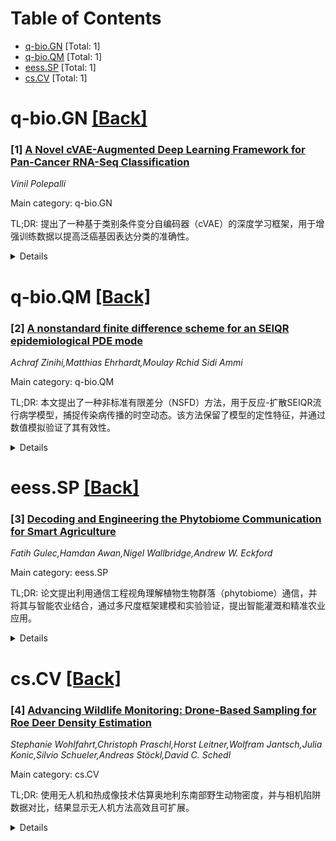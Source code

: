 <div id=toc></div>

# Table of Contents

- [q-bio.GN](#q-bio.GN) [Total: 1]
- [q-bio.QM](#q-bio.QM) [Total: 1]
- [eess.SP](#eess.SP) [Total: 1]
- [cs.CV](#cs.CV) [Total: 1]


<div id='q-bio.GN'></div>

# q-bio.GN [[Back]](#toc)

### [1] [A Novel cVAE-Augmented Deep Learning Framework for Pan-Cancer RNA-Seq Classification](https://arxiv.org/abs/2508.02743)
*Vinil Polepalli*

Main category: q-bio.GN

TL;DR: 提出了一种基于类别条件变分自编码器（cVAE）的深度学习框架，用于增强训练数据以提高泛癌基因表达分类的准确性。


<details>
  <summary>Details</summary>
Motivation: 泛癌分类在肿瘤分型和治疗选择中具有重要作用，但由于数据高维度和样本量有限，分类具有挑战性。

Method: 通过特征选择减少基因表达特征数量，使用cVAE生成合成样本以增强训练数据，最后用多层感知机（MLP）进行分类。

Result: 增强后的框架在测试集上实现了约98%的高分类准确率，显著优于仅使用原始数据的分类器。

Conclusion: cVAE生成的合成数据可显著提高泛癌预测性能，尤其对样本较少的癌症类别效果显著。

Abstract: Pan-cancer classification using transcriptomic (RNA-Seq) data can inform
tumor subtyping and therapy selection, but is challenging due to extremely high
dimensionality and limited sample sizes. In this study, we propose a novel deep
learning framework that uses a class-conditional variational autoencoder (cVAE)
to augment training data for pan-cancer gene expression classification. Using
801 tumor RNA-Seq samples spanning 5 cancer types from The Cancer Genome Atlas
(TCGA), we first perform feature selection to reduce 20,531 gene expression
features to the 500 most variably expressed genes. A cVAE is then trained on
this data to learn a latent representation of gene expression conditioned on
cancer type, enabling the generation of synthetic gene expression samples for
each tumor class. We augment the training set with these cVAE-generated samples
(doubling the dataset size) to mitigate overfitting and class imbalance. A
two-layer multilayer perceptron (MLP) classifier is subsequently trained on the
augmented dataset to predict tumor type. The augmented framework achieves high
classification accuracy (~98%) on a held-out test set, substantially
outperforming a classifier trained on the original data alone. We present
detailed experimental results, including VAE training curves, classifier
performance metrics (ROC curves and confusion matrix), and architecture
diagrams to illustrate the approach. The results demonstrate that cVAE-based
synthetic augmentation can significantly improve pan-cancer prediction
performance, especially for underrepresented cancer classes.

</details>


<div id='q-bio.QM'></div>

# q-bio.QM [[Back]](#toc)

### [2] [A nonstandard finite difference scheme for an SEIQR epidemiological PDE mode](https://arxiv.org/abs/2508.02928)
*Achraf Zinihi,Matthias Ehrhardt,Moulay Rchid Sidi Ammi*

Main category: q-bio.QM

TL;DR: 本文提出了一种非标准有限差分（NSFD）方法，用于反应-扩散SEIQR流行病学模型，捕捉传染病传播的时空动态。该方法保留了模型的定性特征，并通过数值模拟验证了其有效性。


<details>
  <summary>Details</summary>
Motivation: 传统有限差分方法在处理反应-扩散流行病模型时，常无法保持模型的定性特征（如正性、有界性和稳定性），因此需要一种更有效的方法。

Method: 采用非标准有限差分（NSFD）方法对半线性抛物型偏微分方程系统进行离散化，确保模型的定性特征得以保留。

Result: 理论分析和数值模拟表明，NSFD方法能够有效保持模型的生物学一致性动态。

Conclusion: NSFD方法为反应-扩散流行病模型提供了一种可靠且高效的数值解决方案。

Abstract: This paper introduces a nonstandard finite difference (NSFD) approach to a
reaction-diffusion SEIQR epidemiological model, which captures the
spatiotemporal dynamics of infectious disease transmission. Formulated as a
system of semilinear parabolic partial differential equations (PDEs), the model
extends classical compartmental models by incorporating spatial diffusion to
account for population movement and spatial heterogeneity. The proposed NSFD
discretization is designed to preserve the continuous model's essential
qualitative features, such as positivity, boundedness, and stability, which are
often compromised by standard finite difference methods. We rigorously analyze
the model's well-posedness, construct a structure-preserving NSFD scheme for
the PDE system, and study its convergence and local truncation error. Numerical
simulations validate the theoretical findings and demonstrate the scheme's
effectiveness in preserving biologically consistent dynamics.

</details>


<div id='eess.SP'></div>

# eess.SP [[Back]](#toc)

### [3] [Decoding and Engineering the Phytobiome Communication for Smart Agriculture](https://arxiv.org/abs/2508.03584)
*Fatih Gulec,Hamdan Awan,Nigel Wallbridge,Andrew W. Eckford*

Main category: eess.SP

TL;DR: 论文提出利用通信工程视角理解植物生物群落（phytobiome）通信，并将其与智能农业结合，通过多尺度框架建模和实验验证，提出智能灌溉和精准农业应用。


<details>
  <summary>Details</summary>
Motivation: 解决现代农业面临的食品需求增长、环境污染和水资源短缺等问题，通过通信理论推动农业科学发展。

Method: 提出多尺度框架建模植物生物群落为通信网络，并通过植物实验验证电生理信号模型。

Result: 展示了智能灌溉和精准农业等应用，结合ML/AI和分子通信技术，实现高效、可持续的农业生产。

Conclusion: 论文探讨了实现这些应用的挑战和研究方向，为未来智能农业的发展提供了工业展望。

Abstract: Smart agriculture applications, integrating technologies like the Internet of
Things and machine learning/artificial intelligence (ML/AI) into agriculture,
hold promise to address modern challenges of rising food demand, environmental
pollution, and water scarcity. Alongside the concept of the phytobiome, which
defines the area including the plant, its environment, and associated
organisms, and the recent emergence of molecular communication (MC), there
exists an important opportunity to advance agricultural science and practice
using communication theory. In this article, we motivate to use the
communication engineering perspective for developing a holistic understanding
of the phytobiome communication and bridge the gap between the phytobiome
communication and smart agriculture. Firstly, an overview of phytobiome
communication via molecular and electrophysiological signals is presented and a
multi-scale framework modeling the phytobiome as a communication network is
conceptualized. Then, how this framework is used to model electrophysiological
signals is demonstrated with plant experiments. Furthermore, possible smart
agriculture applications, such as smart irrigation and targeted delivery of
agrochemicals, through engineering the phytobiome communication are proposed.
These applications merge ML/AI methods with the Internet of Bio-Nano-Things
enabled by MC and pave the way towards more efficient, sustainable, and
eco-friendly agricultural production. Finally, the implementation challenges,
open research issues, and industrial outlook for these applications are
discussed.

</details>


<div id='cs.CV'></div>

# cs.CV [[Back]](#toc)

### [4] [Advancing Wildlife Monitoring: Drone-Based Sampling for Roe Deer Density Estimation](https://arxiv.org/abs/2508.03545)
*Stephanie Wohlfahrt,Christoph Praschl,Horst Leitner,Wolfram Jantsch,Julia Konic,Silvio Schueler,Andreas Stöckl,David C. Schedl*

Main category: cs.CV

TL;DR: 使用无人机和热成像技术估算奥地利东南部野生动物密度，并与相机陷阱数据对比，结果显示无人机方法高效且可扩展。


<details>
  <summary>Details</summary>
Motivation: 传统野生动物密度估算方法（如捕获-再捕获、距离采样或相机陷阱）劳动密集或空间受限，无人机提供了一种非侵入性、高效的替代方案。

Method: 在无叶期（10月和11月）使用无人机进行航测，结合热成像和RGB图像手动标注动物，并采用三种外推方法估算密度。

Result: 无人机方法与相机陷阱（REM）结果相似，但通常显示更高密度，可能反映白天活动与长期平均活动的差异。

Conclusion: 无人机为野生动物密度估算提供了高效、可扩展的新方法，但需结合传统方法以全面理解动物活动。

Abstract: We use unmanned aerial drones to estimate wildlife density in southeastern
Austria and compare these estimates to camera trap data. Traditional methods
like capture-recapture, distance sampling, or camera traps are well-established
but labour-intensive or spatially constrained. Using thermal (IR) and RGB
imagery, drones enable efficient, non-intrusive animal counting. Our surveys
were conducted during the leafless period on single days in October and
November 2024 in three areas of a sub-Illyrian hill and terrace landscape.
Flight transects were based on predefined launch points using a 350 m grid and
an algorithm that defined the direction of systematically randomized transects.
This setup allowed surveying large areas in one day using multiple drones,
minimizing double counts. Flight altitude was set at 60 m to avoid disturbing
roe deer (Capreolus capreolus) while ensuring detection. Animals were manually
annotated in the recorded imagery and extrapolated to densities per square
kilometer. We applied three extrapolation methods with increasing complexity:
naive area-based extrapolation, bootstrapping, and zero-inflated negative
binomial modelling. For comparison, a Random Encounter Model (REM) estimate was
calculated using camera trap data from the flight period. The drone-based
methods yielded similar results, generally showing higher densities than REM,
except in one area in October. We hypothesize that drone-based density reflects
daytime activity in open and forested areas, while REM estimates average
activity over longer periods within forested zones. Although both approaches
estimate density, they offer different perspectives on wildlife presence. Our
results show that drones offer a promising, scalable method for wildlife
density estimation.

</details>
